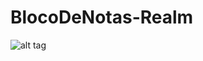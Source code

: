 # BlocoDeNotas-Realm


![alt tag](https://github.com/CesarSuriano/BlocoDeNotas-Realm/master/path/to/realm.png)
